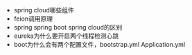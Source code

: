 - spring cloud哪些组件
- feion调用原理
- spring spring boot  spring cloud的区别
- eureka为什么要开启两个线程检测心跳
- boot为什么会有两个配置文件，bootstrap.yml Application.yml